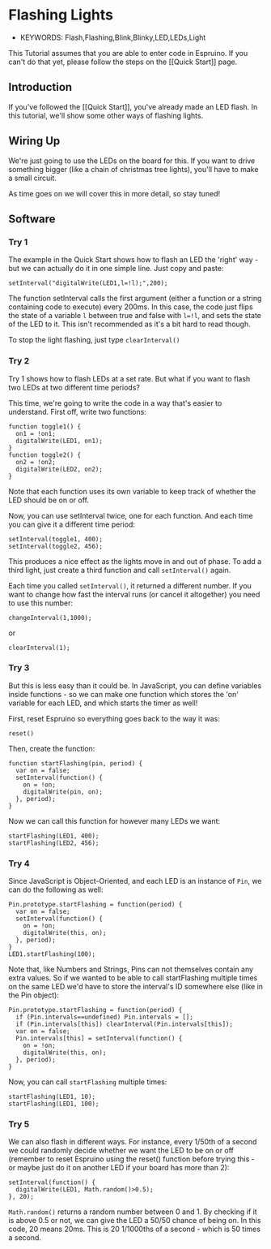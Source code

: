 <!--- Copyright (c) 2013 Gordon Williams, Pur3 Ltd. See the file LICENSE for copying permission. -->
Flashing Lights
=============

* KEYWORDS: Flash,Flashing,Blink,Blinky,LED,LEDs,Light

This Tutorial assumes that you are able to enter code in Espruino. If you can't do that yet, please follow the steps on the [[Quick Start]] page.

Introduction
-----------

If you've followed the [[Quick Start]], you've already made an LED flash. In this tutorial, we'll show some other ways of flashing lights.

Wiring Up
--------

We're just going to use the LEDs on the board for this. If you want to drive something bigger (like a chain of christmas tree lights), you'll have to make a small circuit.

As time goes on we will cover this in more detail, so stay tuned!

Software
--------

### Try 1

The example in the Quick Start shows how to flash an LED the 'right' way - but we can actually do it in one simple line. Just copy and paste:

```setInterval("digitalWrite(LED1,l=!l);",200);```

The function setInterval calls the first argument (either a function or a string containing code to execute) every 200ms. In this case, the code just flips the state of a variable ```l``` between true and false with ```l=!l```, and sets the state of the LED to it. This isn't recommended as it's a bit hard to read though.

To stop the light flashing, just type ```clearInterval()```

### Try 2

Try 1 shows how to flash LEDs at a set rate. But what if you want to flash two LEDs at two different time periods?

This time, we're going to write the code in a way that's easier to understand. First off, write two functions:

```
function toggle1() {
  on1 = !on1;
  digitalWrite(LED1, on1);
}
function toggle2() {
  on2 = !on2;
  digitalWrite(LED2, on2); 
}
```

Note that each function uses its own variable to keep track of whether the LED should be on or off.

Now, you can use setInterval twice, one for each function. And each time you can give it a different time period:

```
setInterval(toggle1, 400);
setInterval(toggle2, 456);
```

This produces a nice effect as the lights move in and out of phase. To add a third light, just create a third function and call ```setInterval()``` again.

Each time you called ```setInterval()```, it returned a different number. If you want to change how fast the interval runs (or cancel it altogether) you need to use this number:

```changeInterval(1,1000);```

or

```clearInterval(1);```

### Try 3

But this is less easy than it could be. In JavaScript, you can define variables inside functions - so we can make one function which stores the 'on' variable for each LED, and which starts the timer as well!

First, reset Espruino so everything goes back to the way it was:

```reset()```

Then, create the function:

```
function startFlashing(pin, period) {
  var on = false;
  setInterval(function() {
    on = !on;
    digitalWrite(pin, on);
  }, period);
}
```

Now we can call this function for however many LEDs we want:

```
startFlashing(LED1, 400);
startFlashing(LED2, 456);
```
 
### Try 4

Since JavaScript is Object-Oriented, and each LED is an instance of ```Pin```, we can do the following as well:

```
Pin.prototype.startFlashing = function(period) { 
  var on = false;
  setInterval(function() {
    on = !on;
    digitalWrite(this, on);
  }, period);
}
LED1.startFlashing(100);
```

Note that, like Numbers and Strings, Pins can not themselves contain any extra values. So if we wanted to be able to call startFlashing multiple times on the same LED we'd have to store the interval's ID somewhere else (like in the Pin object):

```
Pin.prototype.startFlashing = function(period) {
  if (Pin.intervals==undefined) Pin.intervals = [];
  if (Pin.intervals[this]) clearInterval(Pin.intervals[this]);
  var on = false;
  Pin.intervals[this] = setInterval(function() {
    on = !on;
    digitalWrite(this, on);
  }, period);
}
```

Now, you can call ```startFlashing``` multiple times:

```
startFlashing(LED1, 10);
startFlashing(LED1, 100);
```

### Try 5

We can also flash in different ways. For instance, every 1/50th of a second we could randomly decide whether we want the LED to be on or off (remember to reset Espruino using the reset() function before trying this - or maybe just do it on another LED if your board has more than 2):

```
setInterval(function() {
  digitalWrite(LED1, Math.random()>0.5);
}, 20);
```

```Math.random()``` returns a random number between 0 and 1. By checking if it is above 0.5 or not, we can give the LED a 50/50 chance of being on. In this code, 20 means 20ms. This is 20 1/1000ths of a second - which is 50 times a second.
